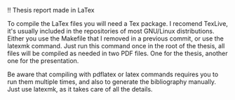 !! Thesis report made in LaTex

To compile the LaTex files you will need a Tex package.
I recomend TexLive, it's usually included in the repositories of most GNU/Linux
distributions.
Either you use the Makefile that I removed in a previous commit, or use the
latexmk command. Just run this command once in the root of the thesis, all files
will be compiled as needed in two PDF files. One for the thesis, another one
for the presentation.

Be aware that compiling with pdflatex or latex commands requires you to run them
multiple times, and also to generate the bibliography manually. Just use
latexmk, as it takes care of all the details.
